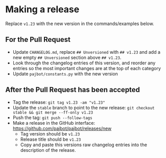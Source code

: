 # Making a release

Replace `v1.23` with the new version in the commands/examples below.

## For the Pull Request

- Update `CHANGELOG.md`, replace `## Unversioned` with `## v1.23` and add a new empty `## Unversioned` section above `## v1.23`.
- Look through the changelog entries of this version, and reorder any entries so the most important changes are at the top of each category
- Update `pajbot/constants.py` with the new version

## After the Pull Request has been accepted

- Tag the release: `git tag v1.23 -am "v1.23"`
- Update the `stable` branch to point to the new release: `git checkout stable && git merge --ff-only v1.23`
- Push the tag: `git push --follow-tags`
- Make a release in the GitHub interface: https://github.com/pajbot/pajbot/releases/new
  - Tag version should be `v1.23`
  - Release title should be `v1.23`
  - Copy and paste this versions raw changelog entries into the description of the release.
